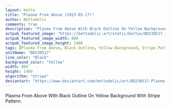 ```yaml
---
layout: betta
title: "Plasma From Above (2023-05-17)"
author: Bettadelic
comments: true
description: "Plasma From Above With Black Outline On Yellow Background With Stripe Pattern."
actpub_featured_image: "https://bettadelic.art/static/bettas/BD230517.jpg"
actpub_featured_image_width: 800
actpub_featured_image_height: 1400
tags: [Plasma From Above, Black Outline, Yellow Background, Stripe Pattern, May 2023]
unitName: "BD230517"
line_color: "Black"
background_color: "Yellow"
width: 800
height: 1400
algorithm: "Stripe"
deviantart: "https://www.deviantart.com/bettadelic/art/BD230517-Plasma-From-Above-2023-05-17-962958496"
---
```


Plasma From Above With Black Outline On Yellow Background With Stripe Pattern.
